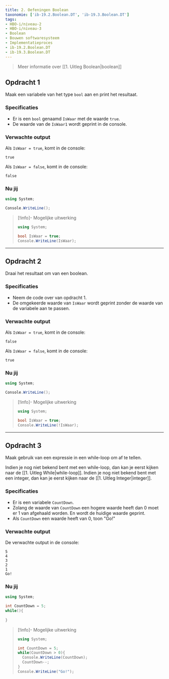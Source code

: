 ```yaml
---
title: 2. Oefeningen Boolean
taxonomie: ['ib-19.2.Boolean.DT', 'ib-19.3.Boolean.DT']
tags:
- HBO-i/niveau-2
- HBO-i/niveau-3
- Boolean
- Bouwen softwaresysteem
- Implementatieproces
- ib-19.2.Boolean.DT
- ib-19.3.Boolean.DT
---
```


> Meer informatie over [[1. Uitleg Boolean|boolean]]

## Opdracht 1
Maak een variabele van het type `bool` aan en print het resultaat.

### Specificaties
- Er is een `bool` genaamd `IsWaar` met de waarde `true`.
- De waarde van de `IsWaar1` wordt geprint in de console.

### Verwachte output
Als `IsWaar = true`, komt in de console:
```
true
```
Als `IsWaar = false`, komt in de console:
```
false
```

### Nu jij
``` csharp runner
using System;

Console.WriteLine();
``` 

> [!info]- Mogelijke uitwerking
> ``` csharp
> using System;
>
> bool IsWaar = true;
> Console.WriteLine(IsWaar);
> ```

---

## Opdracht 2
Draai het resultaat om van een boolean.

### Specificaties
- Neem de code over van opdracht 1.
- De omgekeerde waarde van `IsWaar` wordt geprint zonder de waarde van de variabele aan te passen.

### Verwachte output
Als `IsWaar = true`, komt in de console:
```
false
```
Als `IsWaar = false`, komt in de console:
```
true
```

### Nu jij
``` csharp runner
using System;

Console.WriteLine();
``` 

> [!info]- Mogelijke uitwerking
> ``` csharp
> using System;
>
> bool IsWaar = true;
> Console.WriteLine(!IsWaar);
> ```

---

## Opdracht 3
Maak gebruik van een expressie in een while-loop om af te tellen.

Indien je nog niet bekend bent met een while-loop, dan kan je eerst kijken naar de [[1. Uitleg While|while-loop]].
Indien je nog niet bekend bent met een integer, dan kan je eerst kijken naar de [[1. Uitleg Integer|integer]].

### Specificaties
- Er is een variabele `CountDown`.
- Zolang de waarde van `CountDown` een hogere waarde heeft dan 0 moet er 1 van afgehaald worden. En wordt de huidige waarde geprint.
- Als `CountDown` een waarde heeft van 0, toon "Go!"

### Verwachte output
De verwachte output in de console:
```
5
4
3
2
1
Go!
```

### Nu jij
``` csharp runner
using System;

int CountDown = 5;
while(){
	
}
``` 

> [!info]- Mogelijke uitwerking
> ``` csharp
> using System;  
> 
> int CountDown = 5;  
> while(CountDown > 0){  
>   Console.WriteLine(CountDown);  
>   CountDown--;
> }  
> Console.WriteLine("Go!");
> ```
